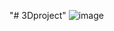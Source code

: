 "# 3Dproject" 
![image](/Projection_points_par_points/Shéma_explicatif.png "Ptit shéma pas piqué des hanneton")
